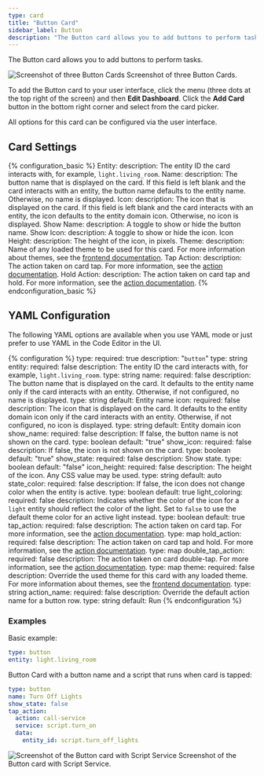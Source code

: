 ```yaml
---
type: card
title: "Button Card"
sidebar_label: Button
description: "The Button card allows you to add buttons to perform tasks."
---
```


The Button card allows you to add buttons to perform tasks.

<p class='img'>
<img src='/images/dashboards/entity_button_card.png' alt='Screenshot of three Button Cards'>
Screenshot of three Button Cards.
</p>

To add the Button card to your user interface, click the menu (three dots at the top right of the screen) and then **Edit Dashboard**. Click the **Add Card** button in the bottom right corner and select from the card picker.

All options for this card can be configured via the user interface.

## Card Settings

{% configuration_basic %}
Entity:
  description: The entity ID the card interacts with, for example, `light.living_room`.
Name:
  description: The button name that is displayed on the card. If this field is left blank and the card interacts with an entity, the button name defaults to the entity name. Otherwise, no name is displayed.
Icon:
  description: The icon that is displayed on the card. If this field is left blank and the card interacts with an entity, the icon defaults to the entity domain icon. Otherwise, no icon is displayed.
Show Name:
  description: A toggle to show or hide the button name.
Show Icon:
  description: A toggle to show or hide the icon.
Icon Height:
  description: The height of the icon, in pixels.
Theme:
  description: Name of any loaded theme to be used for this card. For more information about themes, see the [frontend documentation](/integrations/frontend/).
Tap Action:
  description: The action taken on card tap. For more information, see the [action documentation](/dashboards/actions/#tap-action).
Hold Action:
  description: The action taken on card tap and hold. For more information, see the [action documentation](/dashboards/actions/#hold-action).
{% endconfiguration_basic %}

## YAML Configuration

The following YAML options are available when you use YAML mode or just prefer to use YAML in the Code Editor in the UI.

{% configuration %}
type:
  required: true
  description: "`button`"
  type: string
entity:
  required: false
  description: The entity ID the card interacts with, for example, `light.living_room`.
  type: string
name:
  required: false
  description: The button name that is displayed on the card. It defaults to the entity name only if the card interacts with an entity. Otherwise, if not configured, no name is displayed.
  type: string
  default: Entity name
icon:
  required: false
  description: The icon that is displayed on the card. It defaults to the entity domain icon only if the card interacts with an entity. Otherwise, if not configured, no icon is displayed.
  type: string
  default: Entity domain icon
show_name:
  required: false
  description: If false, the button name is not shown on the card.
  type: boolean
  default: "true"
show_icon:
  required: false
  description: If false, the icon is not shown on the card.
  type: boolean
  default: "true"
show_state:
  required: false
  description: Show state.
  type: boolean
  default: "false"
icon_height:
  required: false
  description: The height of the icon. Any CSS value may be used.
  type: string
  default: auto
state_color:
  required: false
  description: If false, the icon does not change color when the entity is active.
  type: boolean
  default: true
light_coloring:
  required: false
  description: Indicates whether the color of the icon for a `light` entity should reflect the color of the light. Set to `false` to use the default theme color for an active light instead.
  type: boolean
  default: true
tap_action:
  required: false
  description: The action taken on card tap. For more information, see the [action documentation](/dashboards/actions/#tap-action).
  type: map
hold_action:
  required: false
  description: The action taken on card tap and hold. For more information, see the [action documentation](/dashboards/actions/#hold-action).
  type: map
double_tap_action:
  required: false
  description: The action taken on card double-tap. For more information, see the [action documentation](/dashboards/actions/#double-tap-action).
  type: map
theme:
  required: false
  description: Override the used theme for this card with any loaded theme. For more information about themes, see the [frontend documentation](/integrations/frontend/).
  type: string
action_name:
  required: false
  description: Override the default action name for a button row.
  type: string
  default: Run
{% endconfiguration %}

### Examples

Basic example:

```yaml
type: button
entity: light.living_room
```

Button Card with a button name and a script that runs when card is tapped:

```yaml
type: button
name: Turn Off Lights
show_state: false
tap_action:
  action: call-service
  service: script.turn_on
  data:
    entity_id: script.turn_off_lights
```

<p class='img'>
<img src='/images/dashboards/entity_button_complex_card.png' alt='Screenshot of the Button card with Script Service'>
Screenshot of the Button card with Script Service.
</p>
